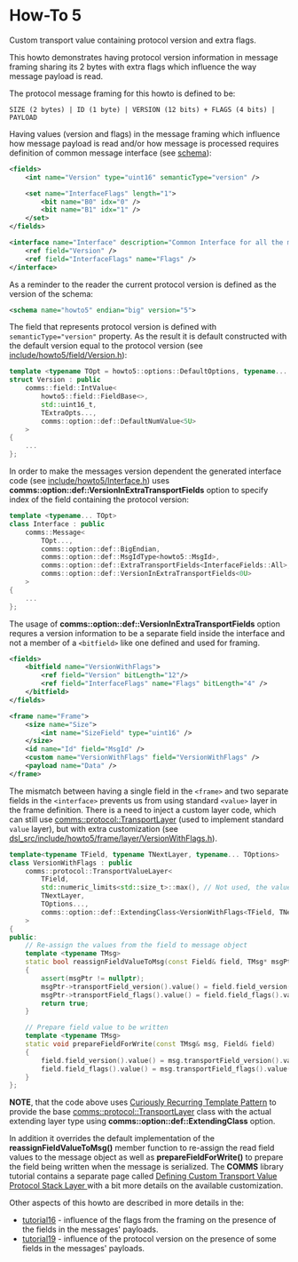 # How-To 5
Custom transport value containing protocol version and extra flags.

This howto demonstrates having protocol version information in message framing sharing 
its 2 bytes with extra flags which influence the way message payload is read. 

The protocol message framing for this howto is defined to be:
```
SIZE (2 bytes) | ID (1 byte) | VERSION (12 bits) + FLAGS (4 bits) | PAYLOAD
```

Having values (version and flags) in the message framing which influence how 
message payload is read and/or how message is processed requires definition of common message interface (see [schema](dsl/schema.xml)):
```xml
<fields>
    <int name="Version" type="uint16" semanticType="version" />

    <set name="InterfaceFlags" length="1">
        <bit name="B0" idx="0" />
        <bit name="B1" idx="1" />
    </set>        
</fields>

<interface name="Interface" description="Common Interface for all the messages.">
    <ref field="Version" />
    <ref field="InterfaceFlags" name="Flags" />
</interface>    
```
As a reminder to the reader the current protocol version is defined as the version of the
schema:
```xml
<schema name="howto5" endian="big" version="5">
```
The field that represents protocol version is defined with `semanticType="version"`
property. As the result it is default constructed with the default version
equal to the protocol version (see [include/howto5/field/Version.h](include/howto5/field/Version.h)):
```cpp
template <typename TOpt = howto5::options::DefaultOptions, typename... TExtraOpts>
struct Version : public
    comms::field::IntValue<
        howto5::field::FieldBase<>,
        std::uint16_t,
        TExtraOpts...,
        comms::option::def::DefaultNumValue<5U>
    >
{
    ...
};
```
In order to make the messages version dependent the generated interface code 
(see [include/howto5/Interface.h](include/howto5/Interface.h)) uses
**comms::option::def::VersionInExtraTransportFields** option to specify index 
of the field containing the protocol version:
```cpp
template <typename... TOpt>
class Interface : public
    comms::Message<
        TOpt...,
        comms::option::def::BigEndian,
        comms::option::def::MsgIdType<howto5::MsgId>,
        comms::option::def::ExtraTransportFields<InterfaceFields::All>,
        comms::option::def::VersionInExtraTransportFields<0U>
    >
{
    ...
};
```
The usage of **comms::option::def::VersionInExtraTransportFields** option requres
a version information to be a separate field inside the interface and not a member
of a `<bitfield>` like one defined and used for framing.
```xml
<fields>
    <bitfield name="VersionWithFlags">
        <ref field="Version" bitLength="12"/>
        <ref field="InterfaceFlags" name="Flags" bitLength="4" />
    </bitfield>  
</fields>

<frame name="Frame">
    <size name="Size">
        <int name="SizeField" type="uint16" />
    </size>
    <id name="Id" field="MsgId" />
    <custom name="VersionWithFlags" field="VersionWithFlags" />
    <payload name="Data" />
</frame>
```
The mismatch between having a single field in the `<frame>` and two separate
fields in the `<interface>` prevents us from using standard `<value>`
layer in the frame definition. There is a need to inject a custom
layer code, which can still use 
[comms::protocol::TransportLayer](https://commschamp.github.io/comms_doc/classcomms_1_1protocol_1_1TransportValueLayer.html) (used to implement
standard `value` layer), but with extra customization (see
[dsl_src/include/howto5/frame/layer/VersionWithFlags.h](dsl_src/include/howto5/frame/layer/VersionWithFlags.h)).
```cpp
template<typename TField, typename TNextLayer, typename... TOptions>
class VersionWithFlags : public
    comms::protocol::TransportValueLayer<
        TField,
        std::numeric_limits<std::size_t>::max(), // Not used, the value doesn't matter
        TNextLayer,
        TOptions...,
        comms::option::def::ExtendingClass<VersionWithFlags<TField, TNextLayer, TOptions...> >
    >
{
public:     
    // Re-assign the values from the field to message object
    template <typename TMsg>
    static bool reassignFieldValueToMsg(const Field& field, TMsg* msgPtr)
    {
        assert(msgPtr != nullptr);
        msgPtr->transportField_version().value() = field.field_version().value();
        msgPtr->transportField_flags().value() = field.field_flags().value();
        return true;
    }  

    // Prepare field value to be written
    template <typename TMsg>
    static void prepareFieldForWrite(const TMsg& msg, Field& field)
    {
        field.field_version().value() = msg.transportField_version().value();
        field.field_flags().value() = msg.transportField_flags().value();
    }      
};
```
**NOTE**, that the code above uses 
[Curiously Recurring Template Pattern](https://en.wikipedia.org/wiki/Curiously_recurring_template_pattern) 
to provide the base
[comms::protocol::TransportLayer](https://commschamp.github.io/comms_doc/classcomms_1_1protocol_1_1TransportValueLayer.html) class with the 
actual extending layer type using **comms::option::def::ExtendingClass** option.

In addition it overrides the default implementation of the **reassignFieldValueToMsg()**
member function to re-assign the read field values to the message object as
well as **prepareFieldForWrite()** to prepare the field being written when
the message is serialized. The **COMMS** library tutorial contains a separate page
called [Defining Custom Transport Value Protocol Stack Layer ](https://commschamp.github.io/comms_doc/page_custom_transport_value_layer.html)
with a bit more details on the available customization.

Other aspects of this howto are described in more details in the:

- [tutorial16](../../tutorials/tutorial16) - influence of the flags from the framing on the
presence of the fields in the messages' payloads.
- [tutorial19](../../tutorials/tutorial19) - influence of the protocol version on the
presence of some fields in the messages' payloads.


